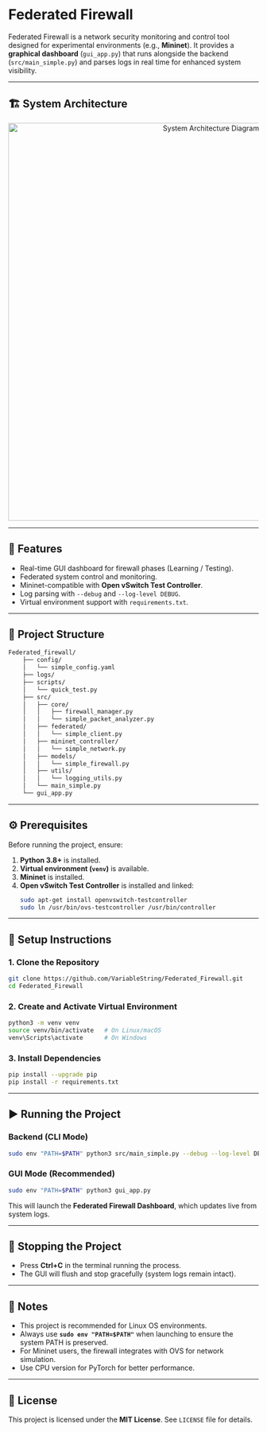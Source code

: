 # Federated Firewall

Federated Firewall is a network security monitoring and control tool designed for experimental environments (e.g., **Mininet**). It provides a **graphical dashboard** (`gui_app.py`) that runs alongside the backend (`src/main_simple.py`) and parses logs in real time for enhanced system visibility.

---

## 🏗️ System Architecture
<p align="center">
  <img src="System_Architecture_Diagram.png" alt="System Architecture Diagram" width="800"/>
</p>

---

## 🚀 Features
- Real-time GUI dashboard for firewall phases (Learning / Testing).
- Federated system control and monitoring.
- Mininet-compatible with **Open vSwitch Test Controller**.
- Log parsing with `--debug` and `--log-level DEBUG`.
- Virtual environment support with `requirements.txt`.

---

## 📂 Project Structure
```bash
Federated_firewall/
    ├── config/
    │   └── simple_config.yaml
    ├── logs/
    ├── scripts/
    │   └── quick_test.py
    ├── src/
    │   ├── core/
    │   │   ├── firewall_manager.py
    │   │   └── simple_packet_analyzer.py
    │   ├── federated/
    │   │   └── simple_client.py
    │   ├── mininet_controller/
    │   │   └── simple_network.py
    │   ├── models/
    │   │   └── simple_firewall.py
    │   ├── utils/
    │   │   └── logging_utils.py
    │   └── main_simple.py
    └── gui_app.py
```

---

## ⚙️ Prerequisites
Before running the project, ensure:
1. **Python 3.8+** is installed.
2. **Virtual environment (`venv`)** is available.
3. **Mininet** is installed.
4. **Open vSwitch Test Controller** is installed and linked:
   ```bash
   sudo apt-get install openvswitch-testcontroller
   sudo ln /usr/bin/ovs-testcontroller /usr/bin/controller
   ```

---

## 🔧 Setup Instructions

### 1. Clone the Repository
```bash
git clone https://github.com/VariableString/Federated_Firewall.git
cd Federated_Firewall
```

### 2. Create and Activate Virtual Environment
```bash
python3 -m venv venv
source venv/bin/activate   # On Linux/macOS
venv\Scripts\activate      # On Windows
```

### 3. Install Dependencies
```bash
pip install --upgrade pip
pip install -r requirements.txt
```

---

## ▶️ Running the Project

### Backend (CLI Mode)
```bash
sudo env "PATH=$PATH" python3 src/main_simple.py --debug --log-level DEBUG
```

### GUI Mode (Recommended)
```bash
sudo env "PATH=$PATH" python3 gui_app.py
```

This will launch the **Federated Firewall Dashboard**, which updates live from system logs.

---

## 🛑 Stopping the Project
- Press **Ctrl+C** in the terminal running the process.
- The GUI will flush and stop gracefully (system logs remain intact).

---

## 📌 Notes
- This project is recommended for Linux OS environments.
- Always use **`sudo env "PATH=$PATH"`** when launching to ensure the system PATH is preserved.
- For Mininet users, the firewall integrates with OVS for network simulation.
- Use CPU version for PyTorch for better performance.

---

## 📜 License
This project is licensed under the **MIT License**. See `LICENSE` file for details.
